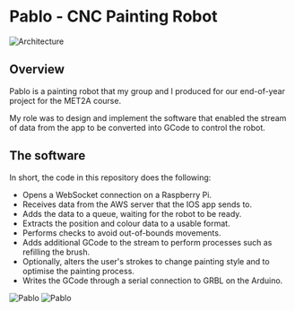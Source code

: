 
# Pablo - CNC Painting Robot

![Architecture](https://github.com/charliemayall28/Pablo/blob/f071e4163d11fea55131712ccda472d6e853b10b/assets/arch.png)


## Overview
Pablo is a painting robot that my group and I produced for our end-of-year project for the MET2A course.

My role was to design and implement the software that enabled the stream of data from the app to be converted into GCode to control the robot.

## The software
In short, the code in this repository does the following:
- Opens a WebSocket connection on a Raspberry Pi.
- Receives data from the AWS server that the IOS app sends to.
- Adds the data to a queue, waiting for the robot to be ready.
- Extracts the position and colour data to a usable format.
- Performs checks to avoid out-of-bounds movements.
- Adds additional GCode to the stream to perform processes such as refilling the brush.
- Optionally, alters the user's strokes to change painting style and to optimise the painting process.
- Writes the GCode through a serial connection to GRBL on the Arduino.


![Pablo](https://github.com/charliemayall28/Pablo/blob/f071e4163d11fea55131712ccda472d6e853b10b/assets/pablo-full.jpeg)
![Pablo](https://github.com/charliemayall28/Pablo/blob/f071e4163d11fea55131712ccda472d6e853b10b/assets/pablo-pic.jpeg)
